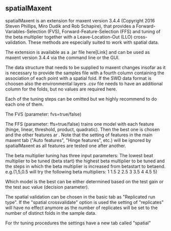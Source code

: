## spatialMaxent

spatialMaxent is an extension for maxent version 3.4.4 (Copyright 2016 Steven Phillips, Miro Dudik and Rob Schapire), that provides a Forward-Variables-Selection (FVS), Forward-Feature-Selection (FFS) and tuning of the beta multiplier together with a Leave-Location-Out (LLO) cross-validation. These methods are especially suited to work with spatial data. 

The extension is available as a .jar file here[Link] and can be used as maxent version 3.4.4 via the command line or the GUI. 

The data structure that needs to be supplied to maxent changes insofar as it is necessary to provide the samples file with a fourth column containing the association of each point with a spatial fold. If the SWD data format is choosen also the environmental layers .csv file needs to have an additional column for the folds, but no values are required here. 

Each of the tuning steps can be omitted but we highly recommend to do each one of them.

The FVS (parameter: fvs=true/false) 

The FFS (parameter: ffs=true/false) trains one model with each feature (hinge, linear, threshold, product, quadratic). Then the best one is chosen and the other features ar . Note that the setting of features in the main maxent tab ("Auto features", "Hinge features", etc.) will be ignored by spatialMaxent as all features are tested one after another.


The beta multiplier tuning has three input parameters: The lowest beat multiplier to be tuned (beta start) the highest beta multiplier to be tuned and the steps in which the beta multiplier is increased from betastart to betaend. e.g.(1,5,0.5 will try the following beta multipliers: 1 1.5 2 2.5 3 3.5 4 4.5 5)

Which model is the best can be either determined based on the test gain or the test auc value (decision parameter).

The spatial validation can be chosen in the basic tab as "Replicated run type". If the "spatial crossvalidate" option is used the setting of "replicates" will have no effect anymore as the number of replicates will be set to the number of distinct folds in the sample data. 

For thr tuning procedures the settings have a new tab called "spatial" 
